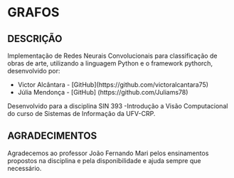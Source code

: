 # GRAFOS 

## DESCRIÇÃO
<p>Implementação de Redes Neurais Convolucionais para classificação de obras de arte, utilizando a linguagem Python e o framework pythorch, desenvolvido por: </p>
<ul>
    <li>Victor Alcântara - [GitHub](https://github.com/victoralcantara75) </li>
    <li>Júlia Mendonça - [GitHub] (https://github.com/Juliams78) </li>
</ul>
<p> Desenvolvido para a disciplina SIN 393 -Introdução a Visão Computacional do curso de Sistemas de Informação da UFV-CRP.</p>


## AGRADECIMENTOS
<p> Agradecemos ao professor João Fernando Mari pelos ensinamentos propostos na disciplina e pela disponibilidade e ajuda sempre que necessário. </p>

